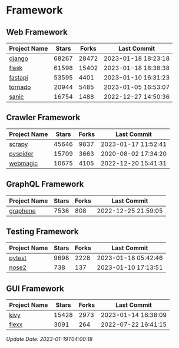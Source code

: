 # Framework

## Web Framework
| Project Name | Stars | Forks | Last Commit |
| ------------ | ----- | ----- | ----------- |
| [django](https://github.com/django/django) | 68267 | 28472 | 2023-01-18 18:23:18 |
| [flask](https://github.com/pallets/flask) | 61598 | 15402 | 2023-01-18 18:38:38 |
| [fastapi](https://github.com/tiangolo/fastapi) | 53595 | 4401 | 2023-01-10 16:31:23 |
| [tornado](https://github.com/tornadoweb/tornado) | 20944 | 5485 | 2023-01-05 16:53:07 |
| [sanic](https://github.com/sanic-org/sanic) | 16754 | 1488 | 2022-12-27 14:50:36 |

## Crawler Framework
| Project Name | Stars | Forks | Last Commit |
| ------------ | ----- | ----- | ----------- |
| [scrapy](https://github.com/scrapy/scrapy) | 45646 | 9837 | 2023-01-17 11:52:41 |
| [pyspider](https://github.com/binux/pyspider) | 15709 | 3663 | 2020-08-02 17:34:20 |
| [webmagic](https://github.com/code4craft/webmagic) | 10675 | 4105 | 2022-12-20 15:41:31 |

## GraphQL Framework
| Project Name | Stars | Forks | Last Commit |
| ------------ | ----- | ----- | ----------- |
| [graphene](https://github.com/graphql-python/graphene) | 7536 | 808 | 2022-12-25 21:59:05 |

## Testing Framework
| Project Name | Stars | Forks | Last Commit |
| ------------ | ----- | ----- | ----------- |
| [pytest](https://github.com/pytest-dev/pytest) | 9698 | 2228 | 2023-01-18 05:42:46 |
| [nose2](https://github.com/nose-devs/nose2) | 738 | 137 | 2023-01-10 17:13:51 |

## GUI Framework
| Project Name | Stars | Forks | Last Commit |
| ------------ | ----- | ----- | ----------- |
| [kivy](https://github.com/kivy/kivy) | 15428 | 2973 | 2023-01-14 16:38:09 |
| [flexx](https://github.com/flexxui/flexx) | 3091 | 264 | 2022-07-22 16:41:15 |

*Update Date: 2023-01-19T04:00:18*